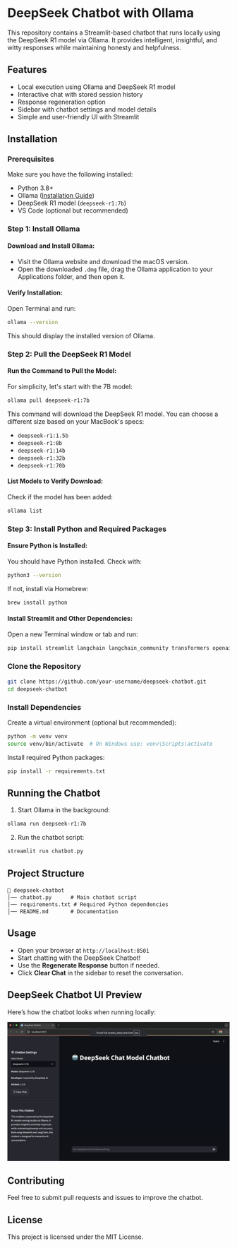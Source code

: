 # DeepSeek Chatbot with Ollama

This repository contains a Streamlit-based chatbot that runs locally using the DeepSeek R1 model via Ollama. It provides intelligent, insightful, and witty responses while maintaining honesty and helpfulness.

## Features
- Local execution using Ollama and DeepSeek R1 model
- Interactive chat with stored session history
- Response regeneration option
- Sidebar with chatbot settings and model details
- Simple and user-friendly UI with Streamlit

## Installation
### Prerequisites
Make sure you have the following installed:
- Python 3.8+
- Ollama ([Installation Guide](https://ollama.com))
- DeepSeek R1 model (`deepseek-r1:7b`)
- VS Code (optional but recommended)

### Step 1: Install Ollama
#### Download and Install Ollama:
- Visit the Ollama website and download the macOS version.
- Open the downloaded `.dmg` file, drag the Ollama application to your Applications folder, and then open it.

#### Verify Installation:
Open Terminal and run:
```bash
ollama --version
```
This should display the installed version of Ollama.

### Step 2: Pull the DeepSeek R1 Model
#### Run the Command to Pull the Model:
For simplicity, let's start with the 7B model:
```bash
ollama pull deepseek-r1:7b
```
This command will download the DeepSeek R1 model. You can choose a different size based on your MacBook's specs:
- `deepseek-r1:1.5b`
- `deepseek-r1:8b`
- `deepseek-r1:14b`
- `deepseek-r1:32b`
- `deepseek-r1:70b`

#### List Models to Verify Download:
Check if the model has been added:
```bash
ollama list
```

### Step 3: Install Python and Required Packages
#### Ensure Python is Installed:
You should have Python installed. Check with:
```bash
python3 --version
```
If not, install via Homebrew:
```bash
brew install python
```

#### Install Streamlit and Other Dependencies:
Open a new Terminal window or tab and run:
```bash
pip install streamlit langchain langchain_community transformers openai
```

### Clone the Repository
```sh
git clone https://github.com/your-username/deepseek-chatbot.git
cd deepseek-chatbot
```

### Install Dependencies
Create a virtual environment (optional but recommended):
```sh
python -m venv venv
source venv/bin/activate  # On Windows use: venv\Scripts\activate
```

Install required Python packages:
```sh
pip install -r requirements.txt
```

## Running the Chatbot
1. Start Ollama in the background:
```sh
ollama run deepseek-r1:7b
```

2. Run the chatbot script:
```sh
streamlit run chatbot.py
```

## Project Structure
```
📁 deepseek-chatbot
│── chatbot.py      # Main chatbot script
│── requirements.txt # Required Python dependencies
│── README.md       # Documentation
```

## Usage
- Open your browser at `http://localhost:8501`
- Start chatting with the DeepSeek Chatbot!
- Use the **Regenerate Response** button if needed.
- Click **Clear Chat** in the sidebar to reset the conversation.


## DeepSeek Chatbot UI Preview

Here’s how the chatbot looks when running locally:

![DeepSeek Chatbot UI](Chatbot.png)


## Contributing
Feel free to submit pull requests and issues to improve the chatbot.

## License
This project is licensed under the MIT License.

